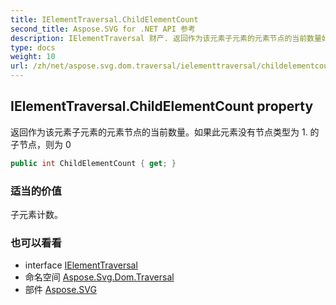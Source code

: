 ```yaml
---
title: IElementTraversal.ChildElementCount
second_title: Aspose.SVG for .NET API 参考
description: IElementTraversal 财产. 返回作为该元素子元素的元素节点的当前数量如果此元素没有节点类型为 1. 的子节点则为 0
type: docs
weight: 10
url: /zh/net/aspose.svg.dom.traversal/ielementtraversal/childelementcount/
---
```

## IElementTraversal.ChildElementCount property

返回作为该元素子元素的元素节点的当前数量。如果此元素没有节点类型为 1. 的子节点，则为 0

```csharp
public int ChildElementCount { get; }
```

### 适当的价值

子元素计数。

### 也可以看看

* interface [IElementTraversal](../)
* 命名空间 [Aspose.Svg.Dom.Traversal](../../ielementtraversal/)
* 部件 [Aspose.SVG](../../../)


